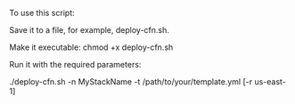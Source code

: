 To use this script:

Save it to a file, for example, deploy-cfn.sh.

Make it executable: chmod +x deploy-cfn.sh

Run it with the required parameters:

./deploy-cfn.sh -n MyStackName -t /path/to/your/template.yml [-r us-east-1]
